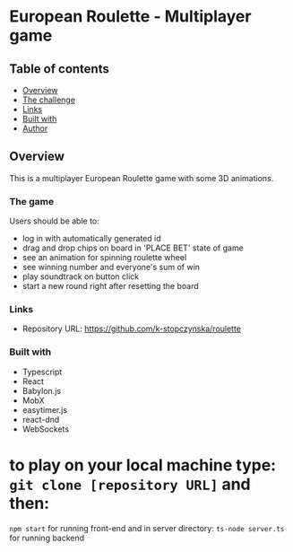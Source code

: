 # European Roulette - Multiplayer game

## Table of contents

-   [Overview](#overview)
-   [The challenge](#the-challenge)
-   [Links](#links)
-   [Built with](#built-with)
-   [Author](#author)

## Overview

This is a multiplayer European Roulette game with some 3D animations.

### The game

Users should be able to:

-   log in with automatically generated id
-   drag and drop chips on board in 'PLACE BET' state of game
-   see an animation for spinning roulette wheel
-   see winning number and everyone's sum of win
-   play soundtrack on button click
-   start a new round right after resetting the board

### Links

-   Repository URL: https://github.com/k-stopczynska/roulette

### Built with

-   Typescript
-   React
-   Babylon.js
-   MobX
-   easytimer.js
-   react-dnd
-   WebSockets

# to play on your local machine type: `git clone [repository URL]` and then:

`npm start` for running front-end and in server directory: `ts-node server.ts` for running backend
